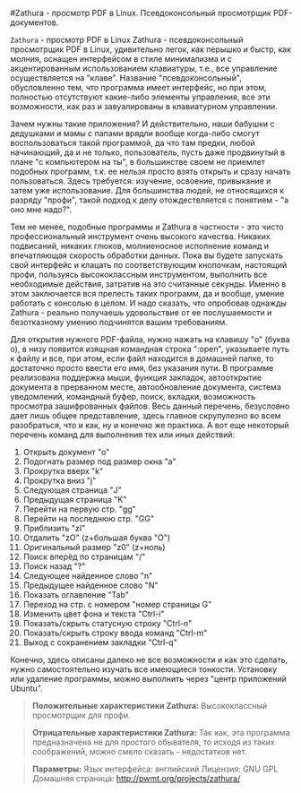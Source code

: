 #Zathura - просмотр PDF в Linux. Псевдоконсольный просмотрщик PDF-документов.

`Zathura` - просмотр PDF в Linux  Zathura - псевдоконсольный просмотрщик PDF в Linux, удивительно легок, как перышко и быстр, как молния, оснащен интерфейсом в стиле минимализма и с акцентированным использованием клавиатуры, т.е., все управление осуществляется на "клаве". Название "псевдоконсольный", обусловленно тем, что программа имеет интерфейс, но при этом, полностью отсутствуют какие-либо элементы управления, все эти возможности, как раз и завуалированы в клавиатурном управлении.

Зачем нужны такие приложения? И действительно, наши бабушки с дедушками и мамы с папами врядли вообще когда-либо смогут воспользоваться такой программой, да что там предки, любой начинающий, да и не только, пользователь, пусть даже продвинутый в плане "с компьютером на ты", в большинстве своем не приемлет подобных программ, т.к. ее нельзя просто взять открыть и сразу начать пользоваться. Здесь требуется: изучение, освоение, привыкание и затем уже использование. Для большинства людей, не относящихся к разряду "профи", такой подход к делу отождествляется с понятием - "а оно мне надо?".

Тем не менее, подобные программы и Zathura в частности - это чисто профессиональный инструмент очень высокого качества. Никаких подвисаний, никаких глюков, молниеносное исполнение команд и впечатляющая скорость обработки данных. Пока вы будете запускать свой интерфейс и клацать по соответствующим кнопочкам, настоящий профи, пользуясь высококлассным инструментом, выполнить все необходимые действия, затратив на это считанные секунды. Именно в этом заключается вся прелесть таких программ, да и вообще, умение работать с консолью в целом. И надо сказать, что опробовав однажды Zathura - реально получаешь удовольствие от ее послушаемости и безотказному умению подчинятся вашим требованиям.

Для открытия нужного PDF-файла, нужно нажать на клавишу "о" (буква о), в низу появится изящная командная строка ":open", указываете путь к файлу и все, при этом, если файл находится в домашней папке, то достаточно просто ввести его имя, без указания пути. В программе реализована поддержка мыши, функция закладок, автооткрытие документа в прерванном месте, автообновление документа, система уведомлений, командный буфер, поиск, вкладки, возможность просмотра зашифрованных файлов. Весь данный перечень, безусловно дает лишь общее представление, здесь главное скрупулезно во всем разобраться, что и как, ну и конечно же практика. А вот еще некоторый перечень команд для выполнения тех или иных действий:

1. Открыть документ "о"
2. Подогнать размер под размер окна "а"
3. Прокрутка вверх "k"
4. Прокрутка вниз "j"
5. Следующая страница "J"
6. Предыдущая страница "K"
7. Перейти на первую стр. "gg"
8. Перейти на последнюю стр. "GG"
9. Приблизить "zI"
10. Отдалить "zO" (z+большая буква "О")
11. Оригинальный размер "z0" (z+ноль)
12. Поиск вперёд по страницам "/"
13. Поиск назад "?"
14. Следующее найденное слово "n"
15. Предыдущее найденное слово "N"
16. Показать оглавление "Tab"
17. Переход на стр. с номером "номер страницы G"
18. Изменить цвет фона и текста "Ctrl-i"
19. Показать/скрыть статусную строку "Ctrl-n"
20. Показать/скрыть строку ввода команд "Ctrl-m"
21. Выход с сохранением закладки "Ctrl-q"

Конечно, здесь описаны далеко не все возможности и как это сделать, нужно самостоятельно изучать все имеющиеся тонкости. Установку или удаление программы, можно выполнить через "центр приложений Ubuntu".

> **Положительные характеристики Zathura:**
> Высококлассный просмотрщик для профи.

> **Отрицательные характеристики Zathura:** 
> Так как, эта программа предназначена не для простого обывателя, то исходя из таких соображений, можно смело сказать - недостатков нет.

> **Параметры:**
Язык интерфейса:  английский
Лицензия:  GNU GPL
Домашняя страница:  http://pwmt.org/projects/zathura/
